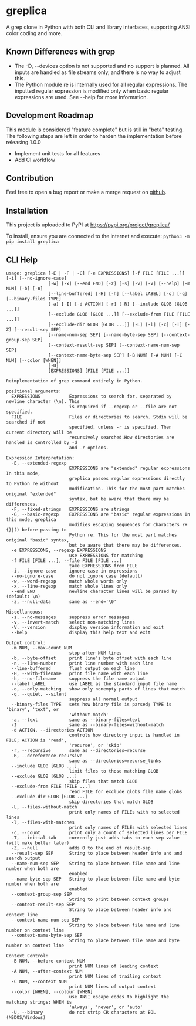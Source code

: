 # greplica
A grep clone in Python with both CLI and library interfaces, supporting ANSI color coding and more.

## Known Differences with grep

- The -D, --devices option is not supported and no support is planned. All inputs are handled as
file streams only, and there is no way to adjust this.
- The Python module re is internally used for all regular expressions. The inputted regular
expression is modified only when basic regular expressions are used. See --help for more
information.

## Development Roadmap

This module is considered "feature complete" but is still in "beta" testing. The following steps
are left in order to harden the implementation before releasing 1.0.0

- Implement unit tests for all features
- Add CI workflow

## Contribution

Feel free to open a bug report or make a merge request on [github](https://github.com/Tails86/greplica/issues).

## Installation
This project is uploaded to PyPI at https://pypi.org/project/greplica/

To install, ensure you are connected to the internet and execute: `python3 -m pip install greplica`

## CLI Help
```
usage: greplica [-E | -F | -G] [-e EXPRESSIONS] [-f FILE [FILE ...]] [-i] [--no-ignore-case]
                [-w] [-x] [--end END] [-z] [-s] [-v] [-V] [--help] [-m NUM] [-b] [-n]
                [--line-buffered] [-H] [-h] [--label LABEL] [-o] [-q] [--binary-files TYPE]
                [-a] [-I] [-d ACTION] [-r] [-R] [--include GLOB [GLOB ...]]
                [--exclude GLOB [GLOB ...]] [--exclude-from FILE [FILE ...]]
                [--exclude-dir GLOB [GLOB ...]] [-L] [-l] [-c] [-T] [-Z] [--result-sep SEP]
                [--name-num-sep SEP] [--name-byte-sep SEP] [--context-group-sep SEP]
                [--context-result-sep SEP] [--context-name-num-sep SEP]
                [--context-name-byte-sep SEP] [-B NUM] [-A NUM] [-C NUM] [--color [WHEN]]
                [-U]
                [EXPRESSIONS] [FILE [FILE ...]]

Reimplementation of grep command entirely in Python.

positional arguments:
  EXPRESSIONS           Expressions to search for, separated by newline character (\n). This
                        is required if --regexp or --file are not specified.
  FILE                  Files or directories to search. Stdin will be searched if not
                        specified, unless -r is specified. Then current directory will be
                        recursively searched.How directories are handled is controlled by -d
                        and -r options.

Expression Interpretation:
  -E, --extended-regexp
                        EXPRESSIONS are "extended" regular expressions In this mode,
                        greplica passes regular expressions directly to Python re without
                        modification. This for the most part matches original "extended"
                        syntax, but be aware that there may be differences.
  -F, --fixed-strings   EXPRESSIONS are strings
  -G, --basic-regexp    EXPRESSIONS are "basic" regular expressions In this mode, greplica
                        modifies escaping sequences for characters ?+{}|() before passing to
                        Python re. This for the most part matches original "basic" syntax,
                        but be aware that there may be differences.
  -e EXPRESSIONS, --regexp EXPRESSIONS
                        use EXPRESSIONS for matching
  -f FILE [FILE ...], --file FILE [FILE ...]
                        take EXPRESSIONS from FILE
  -i, --ignore-case     ignore case in expressions
  --no-ignore-case      do not ignore case (default)
  -w, --word-regexp     match whole words only
  -x, --line-regexp     match whole lines only
  --end END             newline character lines will be parsed by (default: \n)
  -z, --null-data       same as --end='\0'

Miscellaneous:
  -s, --no-messages     suppress error messages
  -v, --invert-match    select non-matching lines
  -V, --version         display version information and exit
  --help                display this help text and exit

Output control:
  -m NUM, --max-count NUM
                        stop after NUM lines
  -b, --byte-offset     print line's byte offset with each line
  -n, --line-number     print line number with each line
  --line-buffered       flush output on each line
  -H, --with-filename   print file name with each line
  -h, --no-filename     suppress the file name output
  --label LABEL         use LABEL as the standard input file name
  -o, --only-matching   show only nonempty parts of lines that match
  -q, --quiet, --silent
                        suppress all normal output
  --binary-files TYPE   sets how binary file is parsed; TYPE is 'binary', 'text', or
                        'without-match'
  -a, --text            same as --binary-files=text
  -I                    same as --binary-files=without-match
  -d ACTION, --directories ACTION
                        controls how directory input is handled in FILE; ACTION is 'read',
                        'recurse', or 'skip'
  -r, --recursive       same as --directories=recurse
  -R, --dereference-recursive
                        same as --directories=recurse_links
  --include GLOB [GLOB ...]
                        limit files to those matching GLOB
  --exclude GLOB [GLOB ...]
                        skip files that match GLOB
  --exclude-from FILE [FILE ...]
                        read FILE for exclude globs file name globs
  --exclude-dir GLOB [GLOB ...]
                        skip directories that match GLOB
  -L, --files-without-match
                        print only names of FILEs with no selected lines
  -l, --files-with-matches
                        print only names of FILEs with selected lines
  -c, --count           print only a count of selected lines per FILE
  -T, --initial-tab     currently just adds tabs to each sep value (will make better later)
  -Z, --null            adds 0 to the end of result-sep
  --result-sep SEP      String to place between header info and and search output
  --name-num-sep SEP    String to place between file name and line number when both are
                        enabled
  --name-byte-sep SEP   String to place between file name and byte number when both are
                        enabled
  --context-group-sep SEP
                        String to print between context groups
  --context-result-sep SEP
                        String to place between header info and context line
  --context-name-num-sep SEP
                        String to place between file name and line number on context line
  --context-name-byte-sep SEP
                        String to place between file name and byte number on context line

Context Control:
  -B NUM, --before-context NUM
                        print NUM lines of leading context
  -A NUM, --after-context NUM
                        print NUM lines of trailing context
  -C NUM, --context NUM
                        print NUM lines of output context
  --color [WHEN], --colour [WHEN]
                        use ANSI escape codes to highlight the matching strings; WHEN is
                        'always', 'never', or 'auto'
  -U, --binary          do not strip CR characters at EOL (MSDOS/Windows)
  ```